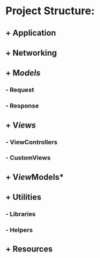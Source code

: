 
# **Project Structure:**


## + Application
## + Networking
## + **M***odels*
###     - Request
###     - Response
## + **V***iews*
###     - ViewControllers
###     - CustomViews
## + **V***iew***M**odels*
## + Utilities
###     - Libraries
###     - Helpers
## + Resources

